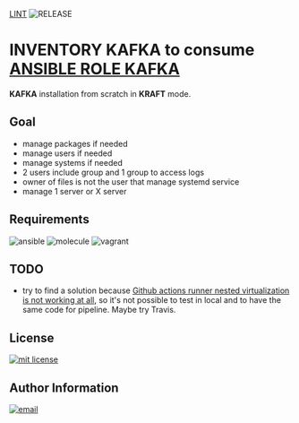 [LINT](https://github.com/buissetemmanuel/ansible-inventory-kafka/actions/workflows/lint.yml/badge.svg) ![RELEASE](https://github.com/buissetemmanuel/ansible-inventory-kafka/actions/workflows/release.yml/badge.svg)

INVENTORY KAFKA to consume [ANSIBLE ROLE KAFKA](https://github.com/buissetemmanuel/ansible-role-kafka.git)
=========

**KAFKA** installation from scratch in **KRAFT** mode.

Goal
--------------

- manage packages if needed
- manage users if needed
- manage systems if needed
- 2 users include group and 1 group to access logs
- owner of files is not the user that manage systemd service
- manage 1 server or X server

Requirements
--------------
![ansible](https://img.shields.io/badge/ansible-2.12.3-green.svg)
![molecule](https://img.shields.io/badge/molecule-4.0.4-green.svg)
![vagrant](https://img.shields.io/badge/vagrant-2.0.0-green.svg)

TODO
-------
- try to find a solution because [Github actions runner nested virtualization is not working at all](https://github.com/actions/runner-images/discussions/7191), so it's not possible to test in local and to have the same code for pipeline. Maybe try Travis.

License
-------

[mit license]: https://img.shields.io/badge/License-MIT-blue.svg
[![mit license]](LICENSE)

Author Information
------------------

[email]: https://img.shields.io/badge/@-emmanuel@buisset.ch-orange.svg
[![email]](mailto:emmanue@buisset.ch)
